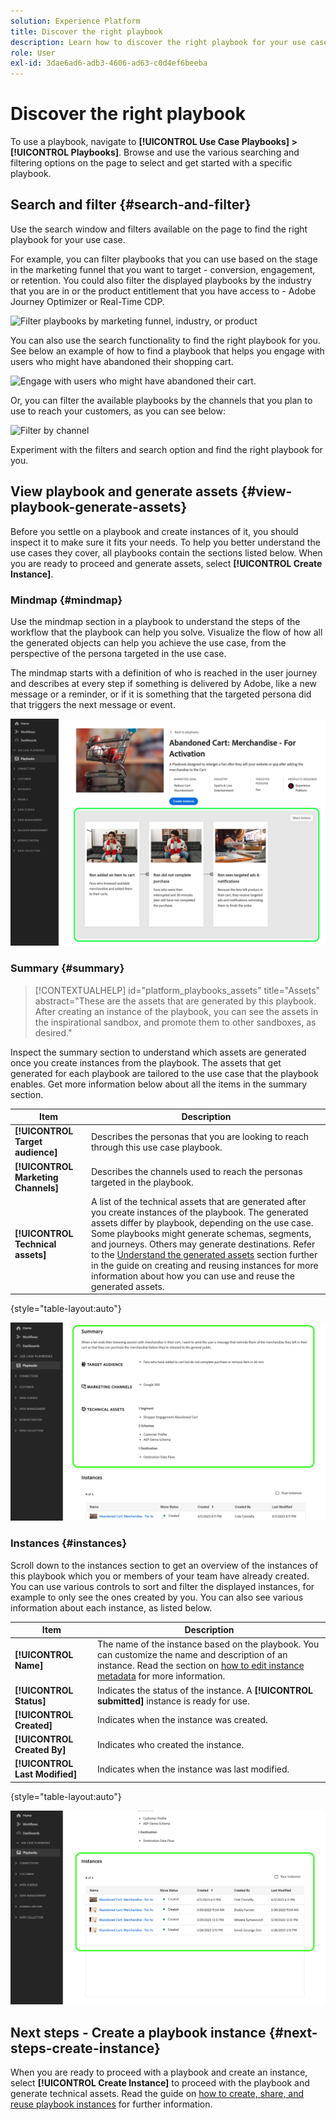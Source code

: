 ```yaml
---
solution: Experience Platform
title: Discover the right playbook
description: Learn how to discover the right playbook for your use case enable playbooks.
role: User
exl-id: 3dae6ad6-adb3-4606-ad63-c0d4ef6beeba
---
```

# Discover the right playbook

To use a playbook, navigate to **[!UICONTROL Use Case Playbooks] > [!UICONTROL Playbooks]**. Browse and use the various searching and filtering options on the page to select and get started with a specific playbook.

## Search and filter {#search-and-filter}

Use the search window and filters available on the page to find the right playbook for your use case. 

For example, you can filter playbooks that you can use based on the stage in the marketing funnel that you want to target - conversion, engagement, or retention. You could also filter the displayed playbooks by the industry that you are in or the product entitlement that you have access to - Adobe Journey Optimizer or Real-Time CDP. 

![Filter playbooks by marketing funnel, industry, or product](/help/use-case-playbooks/assets/playbooks/ui-guide/filter-by-funnel-industry-product.gif)

You can also use the search functionality to find the right playbook for you. See below an example of how to find a playbook that helps you engage with users who might have abandoned their shopping cart.

![Engage with users who might have abandoned their cart.](/help/use-case-playbooks/assets/playbooks/ui-guide/engage-abandoned-cart.gif)

Or, you can filter the available playbooks by the channels that you plan to use to reach your customers, as you can see below:

![Filter by channel](/help/use-case-playbooks/assets/playbooks/ui-guide/channel-select-filter.gif)

Experiment with the filters and search option and find the right playbook for you. 

## View playbook and generate assets {#view-playbook-generate-assets}

Before you settle on a playbook and create instances of it, you should inspect it to make sure it fits your needs. To help you better understand the use cases they cover, all playbooks contain the sections listed below. When you are ready to proceed and generate assets, select **[!UICONTROL Create Instance]**.

### Mindmap {#mindmap}

Use the mindmap section in a playbook to understand the steps of the workflow that the playbook can help you solve. Visualize the flow of how all the generated objects can help you achieve the use case, from the perspective of the persona targeted in the use case. 

The mindmap starts with a definition of who is reached in the user journey and describes at every step if something is delivered by Adobe, like a new message or a reminder, or if it is something that the targeted persona did that triggers the next message or event. 

![Playbook mindmap highlighted.](/help/use-case-playbooks/assets/playbooks/ui-guide/playbook-mindmap.png)

### Summary {#summary}

>[!CONTEXTUALHELP]
>id="platform_playbooks_assets"
>title="Assets"
>abstract="These are the assets that are generated by this playbook. After creating an instance of the playbook, you can see the assets in the inspirational sandbox, and promote them to other sandboxes, as desired."

Inspect the summary section to understand which assets are generated once you create instances from the playbook. The assets that get generated for each playbook are tailored to the use case that the playbook enables. Get more information below about all the items in the summary section.

| Item | Description |
---------|----------|
| **[!UICONTROL Target audience]** | Describes the personas that you are looking to reach through this use case playbook. |
| **[!UICONTROL Marketing Channels]** | Describes the channels used to reach the personas targeted in the playbook. |
| **[!UICONTROL Technical assets]** | A list of the technical assets that are generated after you create instances of the playbook. The generated assets differ by playbook, depending on the use case. Some playbooks might generate schemas, segments, and journeys. Others may generate destinations. Refer to the [Understand the generated assets](/help/use-case-playbooks/playbooks/create-share-reuse.md#understand-assets) section further in the guide on creating and reusing instances for more information about how you can use and reuse the generated assets.  |

{style="table-layout:auto"}

![Playbook summary highlighted](/help/use-case-playbooks/assets/playbooks/ui-guide/playbook-summary.png)

### Instances {#instances}

Scroll down to the instances section to get an overview of the instances of this playbook which you or members of your team have already created. You can use various controls to sort and filter the displayed instances, for example to only see the ones created by you. You can also see various information about each instance, as listed below.

|Item | Description |
|---------|----------|
| **[!UICONTROL Name]** | The name of the instance based on the playbook. You can customize the name and description of an instance. Read the section on [how to edit instance metadata](/help/use-case-playbooks/playbooks/create-share-reuse.md#edit-instance-metadata) for more information. |
| **[!UICONTROL Status]** | Indicates the status of the instance. A **[!UICONTROL submitted]** instance is ready for use. |
| **[!UICONTROL Created]** | Indicates when the instance was created. |
| **[!UICONTROL Created By]** | Indicates who created the instance. |
| **[!UICONTROL Last Modified]** | Indicates when the instance was last modified. |

{style="table-layout:auto"}

![Playbook instance highlighted.](/help/use-case-playbooks/assets/playbooks/ui-guide/playbook-instances.png)

## Next steps - Create a playbook instance {#next-steps-create-instance}

When you are ready to proceed with a playbook and create an instance, select **[!UICONTROL Create Instance]** to proceed with the playbook and generate technical assets. Read the guide on [how to create, share, and reuse playbook instances](/help/use-case-playbooks/playbooks/create-share-reuse.md) for further information.
